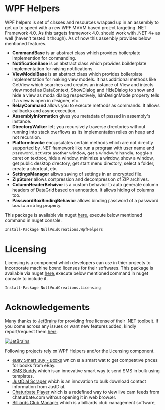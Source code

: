 # WPF Helpers

WPF helpers is set of classes and resources wrapped up in an assembly to get up to speed with a new WPF MVVM based project targeting .NET Framework 4.0. As this targets framework 4.0, should work with .NET 4+ as well (haven't tested it though). As of now this assembly provides below mentioned features.

* **CommandBase** is an abstract class which provides boilerplate implemention for commanding.
* **NotificationBase** is an abstract class which provides boilderplate implementation for raising notifications.
* **ViewModelBase** is an abstract class which provides boilerplate implementation for making view models. It has additional methods like GetView which searches and creates an instance of View and injects view model as DataContext, ShowDialog and HideDialog to show and hide a view as modal dialog respectively, IsInDesignMode property tells if a view is open in designer, etc.
* **RelayCommand** allows you to execute methods as commands. It allows callbacks and async execution.
* **AssemblyInformation** gives you metadata of passed in assembly's instance.
* **DirectoryWalker** lets you recursively traverse directories without running into stack overflows as its implementation relies on heap and not recursion.
* **PlatformInvoke** encapsulates certain methods which are not directly supported by .NET framework like run a program with user name and password, activate another window, get a window's handle, toggle a caret on textbox, hide a window, minimize a window, show a window, get public desktop directory, get start menu directory, select a folder, create a shortcut, etc.
* **SettingsManager** allows saving of settings in an encrypted file.
* **ZipStorer** allows compression and decompression of ZIP archives.
* **ColumnHeaderBehaivor** is a custom behavior to auto generate column headers of DataGrid based on annotation. It allows hiding of columns too.
* **PasswordBoxBindingBehavior** allows binding password of a password box to a string property.

This package is available via nuget [here](https://www.nuget.org/packages/NullVoidCreations.WpfHelpers/), execute below mentioned command in nuget console.
```
Install-Package NullVoidCreations.WpfHelpers
```
# Licensing

Licensing is a component which developers can use in thier projects to incorporate machine bound licenses for their softwares. This package is available via nuget [here](https://www.nuget.org/packages/NullVoidCreations.Licensing/), execute below mentioned command in nuget console to include it.
```
Install-Package NullVoidCreations.Licensing
```
# Acknowledgements

Many thanks to [JetBrains](https://www.jetbrains.com/) for providing free license of their .NET toolbelt. If you come across any issues or want new features added, kindly report/request them [here](https://github.com/waliarubal/WpfHelpers/issues).

[![JetBrains](https://upload.wikimedia.org/wikipedia/commons/thumb/1/1a/JetBrains_Logo_2016.svg/220px-JetBrains_Logo_2016.svg.png "JetBrains Logo")](https://www.jetbrains.com/)

Following projects rely on WPF Helpers and/or the Licensing component.
* [eBay Smart Buy - Books](https://github.com/waliarubal/EbayWorker) which is a smart wat to get competitive prices for books from eBay.
* [SMS Buddy](https://github.com/waliarubal/SmsBuddy) which is an innovative smart way to send SMS in bulk using templates.
* [JustDial Scraper](https://github.com/waliarubal/JustDialScrapper) which is an innovation to bulk download contact information from JustDial. 
* [Chaturbate Player](https://github.com/waliarubal/ChaturbatePlayer) which is a redefined way to view live cam feeds from chaturbate.com without opening it in web browser. 
* [Billiards Club Manager](https://github.com/waliarubal/BilliardsClubManager) which is a billiards club management software,
